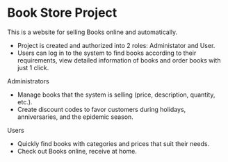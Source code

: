# Book Store Project

This is a website for selling Books online and automatically.

- Project is created and authorized into 2 roles: Administator and User.
- Users can log in to the system to find books according to their requirements, view detailed information of books and order books with just 1 click.

Administrators
  - Manage books that the system is selling (price, description, quantity, etc.).
  - Create discount codes to favor customers during holidays, anniversaries, and the epidemic season.
  
Users
  - Quickly find books with categories and prices that suit their needs.
  - Check out Books online, receive at home.

